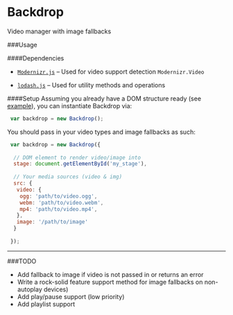 Backdrop
========

Video manager with image fallbacks

###Usage

####Dependencies
  - [`Modernizr.js`](http://modernizr.com/) – Used for video support detection `Modernizr.Video`
  
  - [`lodash.js`](http://lodash.com) – Used for utility methods and operations
 
####Setup
Assuming you already have a DOM structure ready (see [example](/example/index.html)), you can instantiate Backdrop via:

```js
 var backdrop = new Backdrop();
```

You should pass in your video types and image fallbacks as such:

```js
 var backdrop = new Backdrop({
  
  // DOM element to render video/image into
  stage: document.getElementById('my_stage'),
  
  // Your media sources (video & img)
  src: {
   video: {
    ogg: 'path/to/video.ogg',
    webm: 'path/to/video.webm',
    mp4: 'path/to/video.mp4',
   },
   image: '/path/to/image'
  }
  
 });

```

---

###TODO
 + Add fallback to image if video is not passed in or returns an error
 + Write a rock-solid feature support method for image fallbacks on non-autoplay devices)
 + Add play/pause support (low priority)
 + Add playlist support
